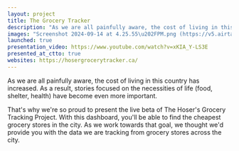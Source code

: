 ```yaml
---
layout: project
title: The Grocery Tracker
description: "As we are all painfully aware, the cost of living in this country has increased. As a result, stories focused on the necessities of life (food, shelter, health) have become even more important. That's why we're so proud to present the live beta of The Hoser''s Grocery Tracking Project. With this dashboard, you''ll be able to find the cheapest grocery stores in the city. As we work towards that goal, we thought we''d provide you with the data we are tracking from grocery stores across the city."
images: "Screenshot 2024-09-14 at 4.25.55\u202FPM.png (https://v5.airtableusercontent.com/v3/u/34/34/1729980000000/klCEdBdJwwbapP5XIXiZiA/8ISZ0SQK8FptpLwnnQARELdckVh4exoNFFOqjDf4e0QDj4IASUPJWCFvUG7pAouqtF4xPqgxkaFevbye6JQPyloz70gMRRWvse1XO62Hq22Nkwu1PoXdtwl18OZZLiqdBDtqTmliUyKpjN2uxjnojtnLA1ghF2YwPyPABeu3JSEuFRFbVMe36qXSzNVw-xQu/c78ZX2utLz7J4VXYg27IXIVJxYomWPf1zAyVAK0hRYk)"
launched: true
presentation_video: https://www.youtube.com/watch?v=xKIA_Y-LS3E
presented_at_ctto: true
websites: https://hosergrocerytracker.ca/
---
```


As we are all painfully aware, the cost of living in this country has increased. As a result, stories focused on the necessities of life (food, shelter, health) have become even more important.

That's why we're so proud to present the live beta of The Hoser's Grocery Tracking Project. With this dashboard, you'll be able to find the cheapest grocery stores in the city. As we work towards that goal, we thought we'd provide you with the data we are tracking from grocery stores across the city.
